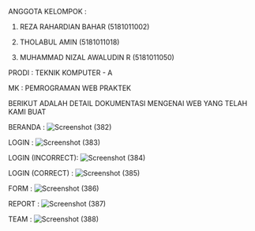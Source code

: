 ANGGOTA KELOMPOK :  
1. REZA RAHARDIAN BAHAR (5181011002)
 
2. THOLABUL AMIN (5181011018)
 
3. MUHAMMAD NIZAL AWALUDIN R (5181011050)

PRODI            :  TEKNIK KOMPUTER - A

MK               : PEMROGRAMAN WEB PRAKTEK

BERIKUT ADALAH DETAIL DOKUMENTASI MENGENAI WEB YANG TELAH KAMI BUAT 

BERANDA :
![Screenshot (382)](https://user-images.githubusercontent.com/89332706/143513192-149d7351-2086-4faa-9439-98a9113aff1a.png)

LOGIN :
![Screenshot (383)](https://user-images.githubusercontent.com/89332706/143513271-e3cf8f1e-34c7-4ebd-aa6a-c3b068af0053.png)

LOGIN (INCORRECT):
![Screenshot (384)](https://user-images.githubusercontent.com/89332706/143513289-51d85868-816a-45f7-ad02-9097d211aa78.png)

LOGIN (CORRECT) :
![Screenshot (385)](https://user-images.githubusercontent.com/89332706/143513315-49ba344f-2f1d-4665-9747-f75b504de3b7.png)

FORM :
![Screenshot (386)](https://user-images.githubusercontent.com/89332706/143513337-f15a4794-2f56-4951-96bd-249a1367dd35.png)

REPORT :
![Screenshot (387)](https://user-images.githubusercontent.com/89332706/143513373-118fd2b3-2e00-4e05-9478-e2a3a7245495.png)

TEAM :
![Screenshot (388)](https://user-images.githubusercontent.com/89332706/143513386-5b54d7ac-ce3f-4ae8-9dcd-8b757c0b8df7.png)







